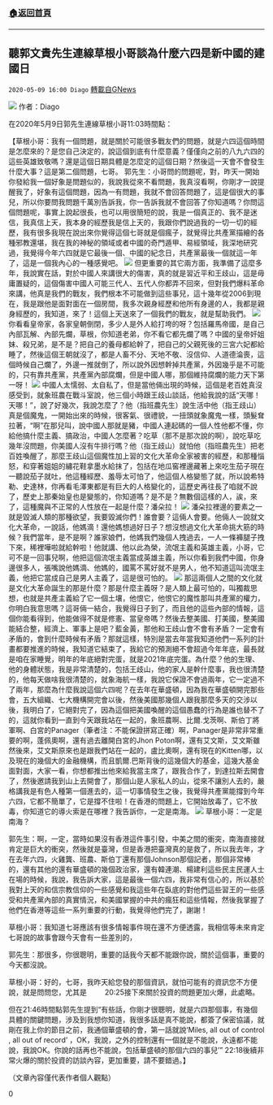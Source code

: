 ###  [:house:返回首頁](https://github.com/ourhimalayas/txt)
---

## 聽郭文貴先生連線草根小哥談為什麼六四是新中國的建國日
`2020-05-09 16:00 Diago` [轉載自GNews](https://gnews.org/zh-hant/198701/)

![](https://s3.amazonaws.com/gnews-media-offload/wp-content/uploads/2020/05/09154716/07_71.png)
作者：Diago

在2020年5月9日郭先生連線草根小哥11:03時間點：

【草根小哥：我有一個問題，就是關於可能很多戰友們的問題，就是六四這個時間是怎麼來的？是您自己決定的，說這個到底有什麼意義？僅僅向之前的八九六四的這些英雄致敬嗎？還是這個日期具體是怎麼定的這個日期？然後這一天會不會發生什麼大事？這是第二個問題，七哥。 郭先生：小哥問的問題呢，對，昨天一開始你發給我一個好象是問題似的，我說我從來不看問題，我真沒看啊，你剛才一說提醒我了，好象有這個問題，因為一有問題，我就不會回答問題了，這是個很大的事兒，所以你要問我問題千萬別告訴我，你一告訴我就不會回答了你知道嗎？你問這個問題呢，事實上說起很長，也可以用很簡短的說，我是一個真正的、我不是迷信，我真信上天，我本身的經歷我是信上天的，我跟你們說過我的一切一切的經歷，我有很多我現在說出來你覺得這個七哥就是個瘋子，就覺得比共產黨描繪的各種邪教還堪，我在我的神秘的領域或者中國的奇門遁甲、易經領域，我深地研究過，我覺得今年六四就是它最後一個、中國的紀念日，共產黨最後一個就這一年了，這是一個我內心的一種感覺吧。
![](https://s3.amazonaws.com/gnews-media-offload/wp-content/uploads/2020/05/09154942/WhatsApp-Image-2020-05-10-at-3.12.40-AM.jpeg)
但更重要的其它兩方面，我準備了這麼多年，我說實在話，對於中國人來講很大的傷害，真的就是習近平和王歧山，這是毋庸置疑的，這個傷害中國人可能三代人、五代人你都弄不回來，但對我們爆料革命來講，他真是我們的戰友，我們根本不可能做到這些事兒，這十幾年從2006到現在，我是跟他是面對面在一個房間，我多次親身經歷和他所有身邊的人，我都是親身經歷的，我知道，來了！這個上天送來了一個我們的戰友，就是幫助我們。
![](https://s3.amazonaws.com/gnews-media-offload/wp-content/uploads/2020/05/09155057/64d75fd3336b9b9dbafc30598ffa69a1.jpg)
你看看皇帝家，各家皇朝倒閉，多少人是外人給打垮的呀？包括羅馬帝國，是自己內部瓦解、內部先爛，草根，你知道老弟，你不看它都先爛了嗎？中國的皇帝奸姐妹、殺兄弟，是不是？把自己的養母都給幹了，把自己的父親死後的三宮六妃都給睡了，然後這個王朝就沒了，都是人畜不分、天地不敬、沒信仰、人道德淪喪，這個時候自己爛了，外邊一推就倒了，所以說外因想幹掉共產黨，外因幾乎是不可能的，只有靠共產黨，共產黨內部腐爛，但是中國人哪，那個維持腐爛的能力天下第一呀！
![](https://s3.amazonaws.com/gnews-media-offload/wp-content/uploads/2020/05/09155126/images-3.jpg)
中國人太懦弱、太自私了，但是當他倆出現的時候，這個是老百姓真沒感受到，就象班農在戰斗室說，他三個小時跟王歧山談話，他給我說的話“天哪！天哪！”，說了好幾次，我說怎麼了？他（指班農先生）說生活中他（指王歧山）真是個魔鬼，一開始出來的時候，很客氣、很禮貌，一扭頭就象魔鬼一樣，頭髮耷拉著，“啊”在那兒叫，說中國人那就是豬，中國人連起碼的一個人性他都不懂，你給他搞什麼主義、搞政治，中國人怎麼著？吃草（那不是那次說的啊），說吃草吃幾年沒問題，你美國人沒有牛排行嗎？他（指王歧山）就怕他（指班農先生）把老百姓喚醒了，那麼王歧山這個魔性加上習的文化大革命全家被害的經歷，和那種惱怒，和穿著姐姐的繡花鞋拿墨水給抹了，包括在地瓜窖裡邊藏著上來吃生茄子現在一聽說茄子就吐，他這種經歷、羞辱太可怕了，他這個人格變態了就，所以說希特勒、史達林，你再看毛澤東都是有巨大的人格變化的，這歷史再往長了咱就不說了，歷史上那秦始皇也是變態的，你知道嗎？是不是？無數個這樣的人，誒，來了，這種魔與不正常的人性放在一起是什麼？潘朵拉！
![](https://s3.amazonaws.com/gnews-media-offload/wp-content/uploads/2020/05/09155154/images-4.jpg)
潘朵拉裡邊的要素之一就是毀滅人類的那種欲望，我要毀滅你們！誰會要？這倆人會要。他倆人一說就文化大革命，一說話，他媽滴！還他媽想過好日子？想沒想過文化大革命挑大筋的時候？我們當年，是不是啊？誰家娘們，他媽我們幾個人拽過去，一人一條褲腿子拽下來，稀裡嘩啦就給幹啦！他就講、他以此為榮，流氓主義和英雄主義，小哥，它可不是一回事兒啊，他把這個流氓主義當成英雄主義，所以你看到我們中國，你身邊很多人，張嘴說他媽滴、他媽的，國罵不罵好就不是男人，他不知道這叫流氓主義，他把它當成自己是男人主義了，這是很可怕的。
![](https://s3.amazonaws.com/gnews-media-offload/wp-content/uploads/2020/05/09155223/%E4%B8%8B%E8%BC%89-1-2.jpg)
那這兩個人之間的文化就是文化大革命誕生的那是什麼？那是什麼主義呀？是人類上最可怕的，叫獨裁思想，也就是共產主義給了它一個土壤，他恨它，他恨它的魔性那叫共產黨的權力，你明白我意思嗎？這哥倆一結合，我覺得日子到了，而且他的這些內部的情報，這個你能看得到，他能做得不就是修憲、當皇帝嗎？然後去整美國、打美國，整美國能結合整，經濟上、軍事上是吧？藍金黃，那他和王歧山會不會有矛盾？一定會有矛盾的，會到什麼時候有矛盾？那就這樣，特別是當去年當我知道他們一系列的計畫都要推進的時候，我知道它結束了，我給它的預測絕不會超過今年年底，最長就是咱在家睡覺，明年的年底絕對完蛋，就是2021年底完蛋。為什麼？他的生理、他的身體狀態，我是非常清楚的，包括王歧山，他的家人是幹什麼事，我也很清楚的，他每天做啥我很清楚的，就象海航一樣，我說它保證不會過兩年，它一定過不了兩年，那麼為什麼我說這個六四呢？在去年在華盛頓，因為我在華盛頓開完那些會，五大組織、七大機構開完會以後，然後美國那幾個人跟我那麼多天的交涉以後，我明白了，它絕對完了，因為這個把美國喚醒的這個愚蠢的行為是誰也替不了的，這就你看到一直到今天跟我站在一起的，象班農啊、比爾.戈茨啊、斯伯丁將軍啊、白宮的Panager（筆者注：不能保證拼寫正確）啊，Panager是非常非常重要的啊，蓬佩奧啊，還有過去離開白宮的Jhon Poton啊，還有艾文斯，艾文斯雖然後來，艾文斯原來也是跟我們站在一起的，盧比奧啊，還有現在的Kitten哪，以及現在的幾個大的金融機構，而且凱爾.巴斯背後的這幾個大的基金，這幾大基金面對面，大家一看，你想都推出他來給我當主席了，跟我合作了，到達拉斯去開會了，然後邀請我到山上去開會了，那個山是人家私人的山，從來不讓別人去的，嚴格講我是有色人種第一個進去的，這一切事情發生之後，我覺得共產黨能撐到今年六四，它都不簡單了，它是撐不住啦！在香港的問題上，它開始放毒了，它不放毒，你知道它的導火索是在哪裡？我告訴你，一定是南海。
![](https://s3.amazonaws.com/gnews-media-offload/wp-content/uploads/2020/05/09155332/images-5-1.jpg)
草根小哥：一定是南海？

郭先生：啊，一定，當時如果沒有香港這件事引發，中美之間的衝突，南海直接就肯定是巨大的衝突，然後就是臺灣，但是香港把臺灣真的是救了，所以我去年，才在去年六四，火雞龔、班農、斯伯丁還有那個Johnson那個記者，那個非常棒的，還有其他的還有華盛頓的幾個政治家，還有韓連潮、楊建利這些民主民運人士在場的時候，我說，我告訴大家，這是最後一個六四，我非常有信心的，所以基於我對上天的和信宗教信仰的一些感覺和我這些年在臥底的對他們這些習王的一些感受和共產黨內部的真實情況，和美國掌握的中共的瘋狂和這些情報，然後我掌握了他們在香港等這些一系列重要的行動，我覺得他們完了，謝謝！

草根小哥：我知道七哥應該有很多情報事件現在還不方便透露，我相信等未來肯定七哥說的故事會跟今天會有一些差別的，

郭先生：那很多，你很聰明，重要的話我今天都不能跟你說，關於這個事，重要的今天都沒說。

草根小哥：好的，七哥，我昨天給您發的那個資訊，就怕可能有的資訊您不方便說，就是問問您，尤其是         20:25接下來關於投資的問題更加火爆，此處略。

但在21:46時間點郭先生提到“有些話，你剛才很聰明，就是六四那個事，有幾個具體的關鍵問題，涉及到我想你知道，我很多話是真不能說，都簽了保密協議，就剛在我上你的節目之前，我通個華盛頓的會，第一話就說‘Miles, all out of control , all out of record’ ，OK，我說，之外的控制還有一個就是不能說，永遠都不能說，我說OK。你說的話再也不能說，包括華盛頓的那個六四的事兒’”     22:18後續非常火爆的關於投資的訪談內容，更加重要，請不要錯過。】

（文章內容僅代表作者個人觀點）

0
